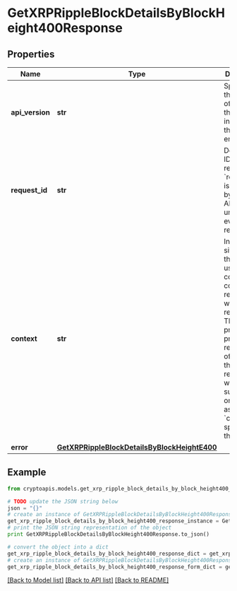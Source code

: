 # GetXRPRippleBlockDetailsByBlockHeight400Response


## Properties
Name | Type | Description | Notes
------------ | ------------- | ------------- | -------------
**api_version** | **str** | Specifies the version of the API that incorporates this endpoint. | 
**request_id** | **str** | Defines the ID of the request. The &#x60;requestId&#x60; is generated by Crypto APIs and it&#39;s unique for every request. | 
**context** | **str** | In batch situations the user can use the context to correlate responses with requests. This property is present regardless of whether the response was successful or returned as an error. &#x60;context&#x60; is specified by the user. | [optional] 
**error** | [**GetXRPRippleBlockDetailsByBlockHeightE400**](GetXRPRippleBlockDetailsByBlockHeightE400.md) |  | 

## Example

```python
from cryptoapis.models.get_xrp_ripple_block_details_by_block_height400_response import GetXRPRippleBlockDetailsByBlockHeight400Response

# TODO update the JSON string below
json = "{}"
# create an instance of GetXRPRippleBlockDetailsByBlockHeight400Response from a JSON string
get_xrp_ripple_block_details_by_block_height400_response_instance = GetXRPRippleBlockDetailsByBlockHeight400Response.from_json(json)
# print the JSON string representation of the object
print GetXRPRippleBlockDetailsByBlockHeight400Response.to_json()

# convert the object into a dict
get_xrp_ripple_block_details_by_block_height400_response_dict = get_xrp_ripple_block_details_by_block_height400_response_instance.to_dict()
# create an instance of GetXRPRippleBlockDetailsByBlockHeight400Response from a dict
get_xrp_ripple_block_details_by_block_height400_response_form_dict = get_xrp_ripple_block_details_by_block_height400_response.from_dict(get_xrp_ripple_block_details_by_block_height400_response_dict)
```
[[Back to Model list]](../README.md#documentation-for-models) [[Back to API list]](../README.md#documentation-for-api-endpoints) [[Back to README]](../README.md)


